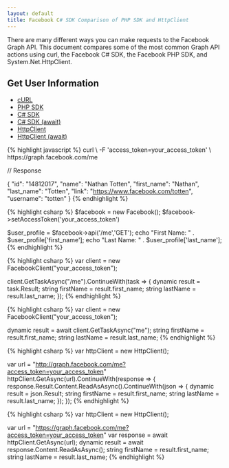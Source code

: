 ```yaml
---
layout: default
title: Facebook C# SDK Comparison of PHP SDK and HttpClient
---
```


There are many different ways you can make requests to the Facebook Graph API. This document compares some of the most common Graph API actions using curl, the Facebook C# SDK, the Facebook PHP SDK, and System.Net.HttpClient.

## Get User Information

<ul class="nav nav-tabs">
 	<li class="active"><a href="#curl-1" data-toggle="tab">cURL</a></li>
	<li><a href="#php-1" data-toggle="tab">PHP SDK</a></li>
	<li><a href="#csharp4-1" data-toggle="tab">C# SDK</a></li>
	<li><a href="#csharp45-1" data-toggle="tab">C# SDK (await)</a></li>
	<li><a href="#httpclient4-1" data-toggle="tab">HttpClient</a></li>
	<li><a href="#httpclient45-1" data-toggle="tab">HttpClient (await)</a></li>
</ul>
 
<div class="tab-content">
	<div class="curl-1 active">
{% highlight javascript %}
curl \
	-F 'access_token=your_access_token' \
	https://graph.facebook.com/me

// Response

{
	"id": "14812017", 
	"name": "Nathan Totten", 
	"first_name": "Nathan", 
	"last_name": "Totten", 
	"link": "https://www.facebook.com/totten", 
	"username": "totten"
}
{% endhighlight %}
	</div>
	<div class="php-1">
{% highlight csharp %}
$facebook = new Facebook();
$facebook->setAccessToken('your_access_token')

$user_profile = $facebook->api('/me','GET');
echo "First Name: " . $user_profile['first_name'];
echo "Last Name: " . $user_profile['last_name'];
{% endhighlight %}
	</div>
	<div class="csharp4-1">
{% highlight csharp %}
var client = new FacebookClient("your_access_token");

client.GetTaskAsync("/me").ContinueWith(task =>
{
	dynamic result = task.Result;
	string firstName = result.first_name;
	string lastName = result.last_name;
});
{% endhighlight %}
	</div>
	<div class="csharp45-1">
{% highlight csharp %}
var client = new FacebookClient("your_access_token");

dynamic result = await client.GetTaskAsync("me");
string firstName = result.first_name;
string lastName = result.last_name;
{% endhighlight %}
	</div>
	<div class="httpclient45-1">
{% highlight csharp %}
var httpClient = new HttpClient();

var url = "http://graph.facebook.com/me?access_token=your_access_token"
httpClient.GetAsync(url).ContinueWith(response =>
{
		response.Result.Content.ReadAsAsync<JsonObject>().ContinueWith(json =>
		{
				dynamic result = json.Result;
				string firstName = result.first_name;
				string lastName = result.last_name;
		});
});
{% endhighlight %}
	</div>
	<div class="httpclient45-1">
{% highlight csharp %}
var httpClient = new HttpClient();

var url = "https://graph.facebook.com/me?access_token=your_access_token"
var response = await httpClient.GetAsync(url);
dynamic result = await response.Content.ReadAsAsync<JsonObject>();
string firstName = result.first_name;
string lastName = result.last_name;
{% endhighlight %}
	</div>
</div>












</div>